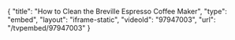 {
    "title": "How to Clean the Breville Espresso Coffee Maker",
    "type": "embed",
    "layout": "iframe-static",
    "videoId": "97947003",
    "url": "\/tvpembed\/97947003"
}
